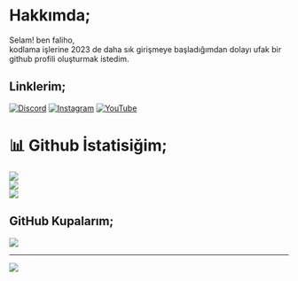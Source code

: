 
# Hakkımda;
Selam! ben faliho,<br>kodlama işlerine 2023 de daha sık girişmeye başladığımdan dolayı ufak bir github profili oluşturmak istedim.


## Linklerim;
[![Discord](https://img.shields.io/badge/Discord-%237289DA.svg?logo=discord&logoColor=white)](https://discord.gg/https://discord.gg/7gSDSVdnf2) [![Instagram](https://img.shields.io/badge/Instagram-%23E4405F.svg?logo=Instagram&logoColor=white)](https://instagram.com/fal1h0) [![YouTube](https://img.shields.io/badge/YouTube-%23FF0000.svg?logo=YouTube&logoColor=white)](https://youtube.com/@https://www.youtube.com/channel/UClhoVM5IARzkp2oAQG4ErRw) 

# 📊 Github İstatisiğim;
![](https://github-readme-stats.vercel.app/api?username=falih0&theme=radical&hide_border=false&include_all_commits=false&count_private=false)<br/>
![](https://github-readme-streak-stats.herokuapp.com/?user=falih0&theme=radical&hide_border=false)<br/>
![](https://github-readme-stats.vercel.app/api/top-langs/?username=falih0&theme=radical&hide_border=false&include_all_commits=false&count_private=false&layout=compact)

## GitHub Kupalarım;
![](https://github-profile-trophy.vercel.app/?username=falih0&theme=radical&no-frame=false&no-bg=false&margin-w=4)

---
[![](https://visitcount.itsvg.in/api?id=falih0&icon=0&color=0)](https://visitcount.itsvg.in)

<!-- Proudly created with GPRM ( https://gprm.itsvg.in ) -->
